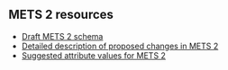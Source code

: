 ## METS 2 resources

* [Draft METS 2 schema](https://github.com/mets/METS-schema/blob/mets2/v2/mets.xsd)
* [Detailed description of proposed changes in METS 2](https://github.com/mets/METS-schema/blob/mets2/METS2.md)
* [Suggested attribute values for METS 2](mets2-attribute-values)